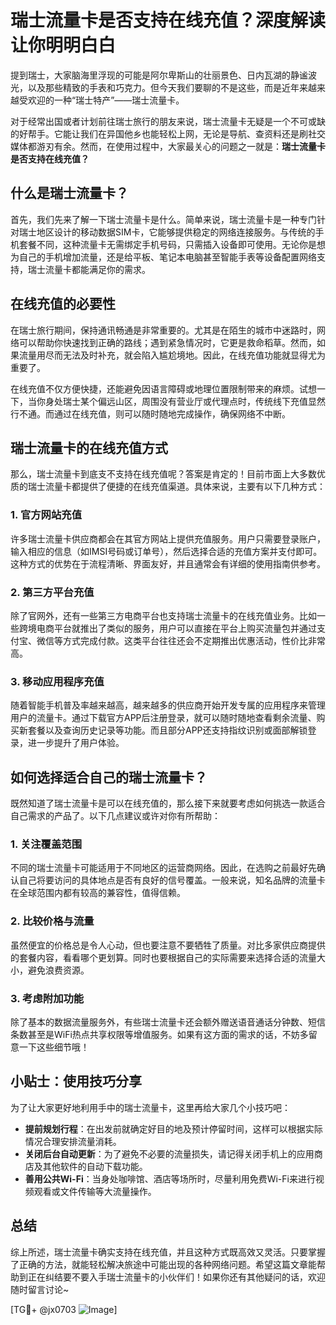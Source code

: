 # 瑞士流量卡是否支持在线充值？深度解读让你明明白白

提到瑞士，大家脑海里浮现的可能是阿尔卑斯山的壮丽景色、日内瓦湖的静谧波光，以及那些精致的手表和巧克力。但今天我们要聊的不是这些，而是近年来越来越受欢迎的一种“瑞士特产”——瑞士流量卡。

对于经常出国或者计划前往瑞士旅行的朋友来说，瑞士流量卡无疑是一个不可或缺的好帮手。它能让我们在异国他乡也能轻松上网，无论是导航、查资料还是刷社交媒体都游刃有余。然而，在使用过程中，大家最关心的问题之一就是：**瑞士流量卡是否支持在线充值？**

## 什么是瑞士流量卡？

首先，我们先来了解一下瑞士流量卡是什么。简单来说，瑞士流量卡是一种专门针对瑞士地区设计的移动数据SIM卡，它能够提供稳定的网络连接服务。与传统的手机套餐不同，这种流量卡无需绑定手机号码，只需插入设备即可使用。无论你是想为自己的手机增加流量，还是给平板、笔记本电脑甚至智能手表等设备配置网络支持，瑞士流量卡都能满足你的需求。

## 在线充值的必要性

在瑞士旅行期间，保持通讯畅通是非常重要的。尤其是在陌生的城市中迷路时，网络可以帮助你快速找到正确的路线；遇到紧急情况时，它更是救命稻草。然而，如果流量用尽而无法及时补充，就会陷入尴尬境地。因此，在线充值功能就显得尤为重要了。

在线充值不仅方便快捷，还能避免因语言障碍或地理位置限制带来的麻烦。试想一下，当你身处瑞士某个偏远山区，周围没有营业厅或代理点时，传统线下充值显然行不通。而通过在线充值，则可以随时随地完成操作，确保网络不中断。

## 瑞士流量卡的在线充值方式

那么，瑞士流量卡到底支不支持在线充值呢？答案是肯定的！目前市面上大多数优质的瑞士流量卡都提供了便捷的在线充值渠道。具体来说，主要有以下几种方式：

### 1. 官方网站充值
许多瑞士流量卡供应商都会在其官方网站上提供充值服务。用户只需要登录账户，输入相应的信息（如IMSI号码或订单号），然后选择合适的充值方案并支付即可。这种方式的优势在于流程清晰、界面友好，并且通常会有详细的使用指南供参考。

### 2. 第三方平台充值
除了官网外，还有一些第三方电商平台也支持瑞士流量卡的在线充值业务。比如一些跨境电商平台就推出了类似的服务，用户可以直接在平台上购买流量包并通过支付宝、微信等方式完成付款。这类平台往往还会不定期推出优惠活动，性价比非常高。

### 3. 移动应用程序充值
随着智能手机普及率越来越高，越来越多的供应商开始开发专属的应用程序来管理用户的流量卡。通过下载官方APP后注册登录，就可以随时随地查看剩余流量、购买新套餐以及查询历史记录等功能。而且部分APP还支持指纹识别或面部解锁登录，进一步提升了用户体验。

## 如何选择适合自己的瑞士流量卡？

既然知道了瑞士流量卡是可以在线充值的，那么接下来就要考虑如何挑选一款适合自己需求的产品了。以下几点建议或许对你有所帮助：

### 1. 关注覆盖范围
不同的瑞士流量卡可能适用于不同地区的运营商网络。因此，在选购之前最好先确认自己将要访问的具体地点是否有良好的信号覆盖。一般来说，知名品牌的流量卡在全球范围内都有较高的兼容性，值得信赖。

### 2. 比较价格与流量
虽然便宜的价格总是令人心动，但也要注意不要牺牲了质量。对比多家供应商提供的套餐内容，看看哪个更划算。同时也要根据自己的实际需要来选择合适的流量大小，避免浪费资源。

### 3. 考虑附加功能
除了基本的数据流量服务外，有些瑞士流量卡还会额外赠送语音通话分钟数、短信条数甚至是WiFi热点共享权限等增值服务。如果有这方面的需求的话，不妨多留意一下这些细节哦！

## 小贴士：使用技巧分享

为了让大家更好地利用手中的瑞士流量卡，这里再给大家几个小技巧吧：

- **提前规划行程**：在出发前就确定好目的地及预计停留时间，这样可以根据实际情况合理安排流量消耗。
- **关闭后台自动更新**：为了避免不必要的流量损失，请记得关闭手机上的应用商店及其他软件的自动下载功能。
- **善用公共Wi-Fi**：当身处咖啡馆、酒店等场所时，尽量利用免费Wi-Fi来进行视频观看或文件传输等大流量操作。

## 总结

综上所述，瑞士流量卡确实支持在线充值，并且这种方式既高效又灵活。只要掌握了正确的方法，就能轻松解决旅途中可能出现的各种网络问题。希望这篇文章能帮助到正在纠结要不要入手瑞士流量卡的小伙伴们！如果你还有其他疑问的话，欢迎随时留言讨论~

[TG💪+ @jx0703 ![Image](https://github.com/user-attachments/assets/dbca1d08-cadb-493c-b0ec-ad6f7a83f270)]